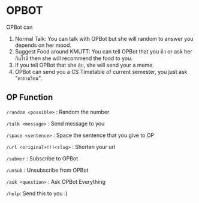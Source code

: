 # OPBOT

OPBot can

1) Normal Talk: You can talk with OPBot but she will random to answer you depends on her mood.
2) Suggest Food around KMUTT: You can tell OPBot that you หิว or ask her กินไรดี then she will recommend the food to you.
3) If you tell OPBot that she ตุ้บ, she will send your a meme.
4) OPBot can send you a CS Timetable of current semester, you just ask "ตารางเรียน".

## OP Function

`/random <possible>` : Random the number

`/talk <message>` : Send message to you

`/space <sentence>` : Space the sentence that you give to OP

`/url <original>!!!<slug>` : Shorten your url

`/submor` : Subscribe to OPBot

`/unsub` : Unsubscribe from OPBot

`/ask <question>` : Ask OPBot Everything

`/help`: Send this to you :)
